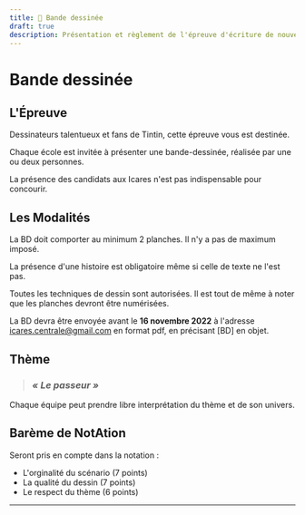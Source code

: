 ```yaml
---
title: 💭 Bande dessinée
draft: true
description: Présentation et règlement de l'épreuve d'écriture de nouvelle
---
```


# Bande dessinée


## L'Épreuve

Dessinateurs talentueux et fans de Tintin, cette épreuve vous est destinée.

Chaque école est invitée à présenter une bande-dessinée, réalisée par une ou deux personnes.

La présence des candidats aux Icares n'est pas indispensable pour concourir. 


## Les Modalités

La BD doit comporter au minimum 2 planches. Il n'y a pas de maximum imposé. 

La présence d'une histoire est obligatoire même si celle de texte ne l'est pas.

Toutes les techniques de dessin sont autorisées. Il est tout de même à noter que les planches devront être numérisées.

La BD devra être envoyée avant le **16 novembre 2022** à l'adresse [icares.centrale@gmail.com](mailto:icares.centrale@gmail.com) en format pdf, en précisant [BD] en objet. 


## Thème

> ### ***« Le passeur »***

Chaque équipe peut prendre libre interprétation du thème et de son univers.


## Barème de NotAtion

Seront pris en compte dans la notation : 
* L'orginalité du scénario (7 points)
* La qualité du dessin (7 points)
* Le respect du thème (6 points)


---

